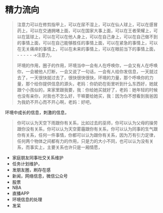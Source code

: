 # 精力流向



> 注意力可以在修剪指甲上，可以在尿不湿上，可以在仙人球上，可以在感冒药上，可以在交通拥堵上面，可以在国家大事上面，可以在王者荣耀上，可以在篮球上，可以在可以在他人身上，可以在自己身上，可以在自己做不到的事情上面，可以在自己能够胜任的事情上面，可以在紧急的事情上，可以在无关痛痒的事情上，可以在未来的事情上，可以在眼前当下的事情上面， - - - - - -&gt;注意力，
>
> 环境的作用，圈子的作用，环境当中一会有人在呼唤你，一会又有人在呼唤你，一会被他人打断，一会又说了一句话，一会有人给你发信息，一天就过去了，一天很快就过去了，很快很快很快，环境的力量，那个呼唤你的力量，那个给你提供信息的源头，老妈：你奶奶在街里听到什么东西好，她就跟个小孩似的，来家里跟我要，我：你给她买就好了，老妈：她年轻的时候也没有亲你，对我也不怎么好，干嘛要给她买，我：因为你不想看到我爸因为我奶不开心而不开心啊，老妈：好吧，

环境中成长的信息，刺激的信息，

> 你可以认为天空下雨跟你有关系，比如过去的巫师，你可以认为父母的操劳跟你没有关系，你可以认为天空雾霾跟你有关系，你可以认为同事的生气跟你有关系，任何一件事情，你都可以认为跟你有关系，因为万有引力定律，任何两个物体之间都有力的作用，只是力的大小不同，也可以认为没有关系，而事实上，主要关系也许只是一厢情愿，

* 家庭朋友同事社交关系维护
* 任务计划维护，
* 发朋友圈，刷存在感
* 新闻，网络信息，微信公众号
* 股票
* NBA
* 直播APP
* 环境信息的处理
* 发呆

